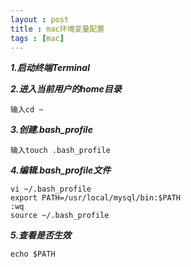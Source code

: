 ```yaml
---
layout : post
title : mac环境变量配置
tags : [mac]
---
```


***1.启动终端Terminal***

***2.进入当前用户的home目录***
	
	输入cd ~
    
***3.创建.bash_profile***

	输入touch .bash_profile

***4.编辑.bash_profile文件***

	vi ~/.bash_profile
	export PATH=/usr/local/mysql/bin:$PATH
	:wq
	source ~/.bash_profile
	
	
***5.查看是否生效***
	
	echo $PATH
